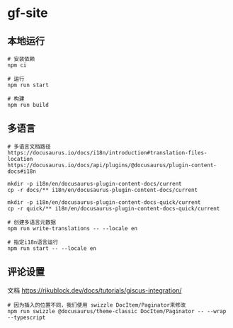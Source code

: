 # gf-site

## 本地运行

```shell
# 安装依赖
npm ci

# 运行
npm run start

# 构建
npm run build
```

## 多语言

```shell
# 多语言文档路径
https://docusaurus.io/docs/i18n/introduction#translation-files-location
https://docusaurus.io/docs/api/plugins/@docusaurus/plugin-content-docs#i18n

mkdir -p i18n/en/docusaurus-plugin-content-docs/current
cp -r docs/** i18n/en/docusaurus-plugin-content-docs/current

mkdir -p i18n/en/docusaurus-plugin-content-docs-quick/current
cp -r quick/** i18n/en/docusaurus-plugin-content-docs-quick/current

# 创建多语言元数据
npm run write-translations -- --locale en

# 指定i18n语言运行
npm run start -- --locale en

```

## 评论设置

文档 https://rikublock.dev/docs/tutorials/giscus-integration/

```shell
# 因为插入的位置不同，我们使用 swizzle DocItem/Paginator来修改
npm run swizzle @docusaurus/theme-classic DocItem/Paginator -- --wrap --typescript
```
